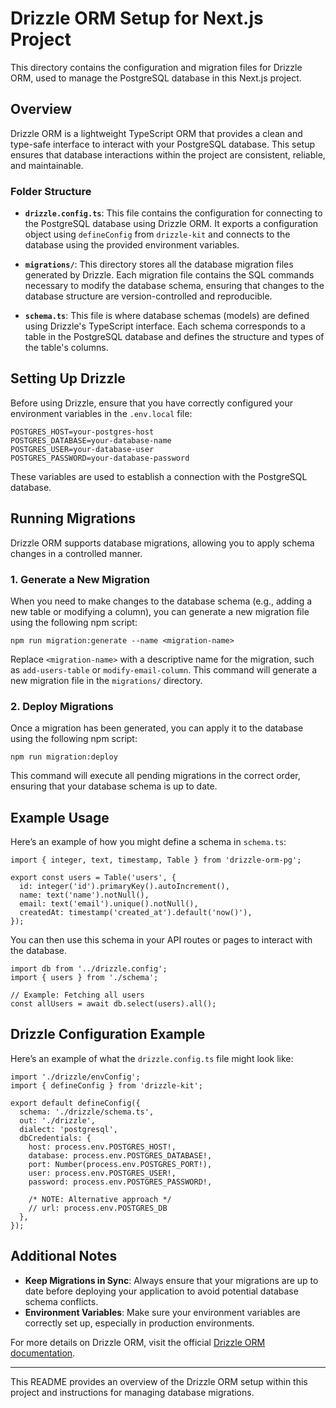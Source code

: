 # Drizzle ORM Setup for Next.js Project

This directory contains the configuration and migration files for Drizzle ORM, used to manage the PostgreSQL database in this Next.js project.

## Overview

Drizzle ORM is a lightweight TypeScript ORM that provides a clean and type-safe interface to interact with your PostgreSQL database. This setup ensures that database interactions within the project are consistent, reliable, and maintainable.

### Folder Structure

- **`drizzle.config.ts`**: This file contains the configuration for connecting to the PostgreSQL database using Drizzle ORM. It exports a configuration object using `defineConfig` from `drizzle-kit` and connects to the database using the provided environment variables.

- **`migrations/`**: This directory stores all the database migration files generated by Drizzle. Each migration file contains the SQL commands necessary to modify the database schema, ensuring that changes to the database structure are version-controlled and reproducible.

- **`schema.ts`**: This file is where database schemas (models) are defined using Drizzle's TypeScript interface. Each schema corresponds to a table in the PostgreSQL database and defines the structure and types of the table's columns.

## Setting Up Drizzle

Before using Drizzle, ensure that you have correctly configured your environment variables in the `.env.local` file:

```
POSTGRES_HOST=your-postgres-host
POSTGRES_DATABASE=your-database-name
POSTGRES_USER=your-database-user
POSTGRES_PASSWORD=your-database-password
```

These variables are used to establish a connection with the PostgreSQL database.

## Running Migrations

Drizzle ORM supports database migrations, allowing you to apply schema changes in a controlled manner.

### 1. Generate a New Migration

When you need to make changes to the database schema (e.g., adding a new table or modifying a column), you can generate a new migration file using the following npm script:

```
npm run migration:generate --name <migration-name>
```

Replace `<migration-name>` with a descriptive name for the migration, such as `add-users-table` or `modify-email-column`. This command will generate a new migration file in the `migrations/` directory.

### 2. Deploy Migrations

Once a migration has been generated, you can apply it to the database using the following npm script:

```
npm run migration:deploy
```

This command will execute all pending migrations in the correct order, ensuring that your database schema is up to date.

## Example Usage

Here’s an example of how you might define a schema in `schema.ts`:

```
import { integer, text, timestamp, Table } from 'drizzle-orm-pg';

export const users = Table('users', {
  id: integer('id').primaryKey().autoIncrement(),
  name: text('name').notNull(),
  email: text('email').unique().notNull(),
  createdAt: timestamp('created_at').default('now()'),
});
```

You can then use this schema in your API routes or pages to interact with the database.

```
import db from '../drizzle.config';
import { users } from './schema';

// Example: Fetching all users
const allUsers = await db.select(users).all();
```

## Drizzle Configuration Example

Here’s an example of what the `drizzle.config.ts` file might look like:

```
import './drizzle/envConfig';
import { defineConfig } from 'drizzle-kit';

export default defineConfig({
  schema: './drizzle/schema.ts',
  out: './drizzle',
  dialect: 'postgresql',
  dbCredentials: {
    host: process.env.POSTGRES_HOST!,
    database: process.env.POSTGRES_DATABASE!,
    port: Number(process.env.POSTGRES_PORT!),
    user: process.env.POSTGRES_USER!,
    password: process.env.POSTGRES_PASSWORD!,

    /* NOTE: Alternative approach */
    // url: process.env.POSTGRES_DB
  },
});

```

## Additional Notes

- **Keep Migrations in Sync**: Always ensure that your migrations are up to date before deploying your application to avoid potential database schema conflicts.
- **Environment Variables**: Make sure your environment variables are correctly set up, especially in production environments.

For more details on Drizzle ORM, visit the official [Drizzle ORM documentation](https://drizzle.team/).

---

This README provides an overview of the Drizzle ORM setup within this project and instructions for managing database migrations.
